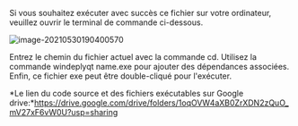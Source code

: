 Si vous souhaitez exécuter avec succès ce fichier sur votre ordinateur, veuillez ouvrir le terminal de commande ci-dessous. 





<img src="C:\Users\DAREWIN\AppData\Roaming\Typora\typora-user-images\image-20210530190400570.png" alt="image-20210530190400570"  />



Entrez le chemin du fichier actuel avec la commande cd. Utilisez la commande windeplyqt name.exe pour ajouter des dépendances associées. Enfin, ce fichier exe peut être double-cliqué pour l'exécuter.



*Le lien du code source et des fichiers exécutables sur Google drive:*https://drive.google.com/drive/folders/1oqOVW4aXB0ZrXDN2zQuO_mV27xF6vW0U?usp=sharing